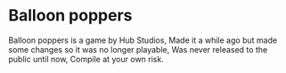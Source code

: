 # Balloon poppers

Balloon poppers is a game by Hub Studios, Made it a while ago but made some changes so it was no longer playable, Was never released to the public until now, Compile at your own risk.